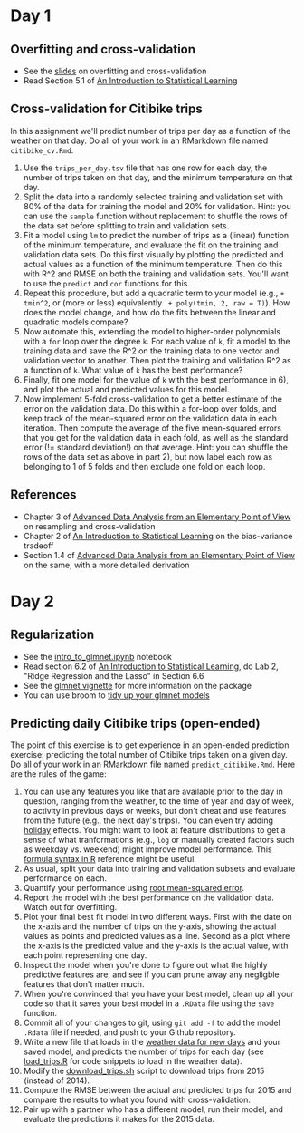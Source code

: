 # Day 1

## Overfitting and cross-validation

  * See the [slides](https://speakerdeck.com/jhofman/modeling-social-data-lecture-8-regression-part-2) on overfitting and cross-validation
  * Read Section 5.1 of [An Introduction to Statistical Learning](http://www-bcf.usc.edu/~gareth/ISL/)

## Cross-validation for Citibike trips
In this assignment we'll predict number of trips per day as a function of the weather on that day. Do all of your work in an RMarkdown file named `citibike_cv.Rmd`.

1. Use the `trips_per_day.tsv` file that has one row for each day, the number of trips taken on that day, and the minimum temperature on that day.
2. Split the data into a randomly selected training and validation set with 80% of the data for training the model and 20% for validation. Hint: you can use the `sample` function without replacement to shuffle the rows of the data set before splitting to train and validation sets.
3. Fit a model using ``lm`` to predict the number of trips as a (linear) function of the minimum temperature, and evaluate the fit on the training and validation data sets. Do this first visually by plotting the predicted and actual values as a function of the minimum temperature. Then do this with R^2 and RMSE on both the training and validation sets. You'll want to use the ``predict`` and ``cor`` functions for this.
4. Repeat this procedure, but add a quadratic term to your model (e.g., ``+ tmin^2``, or (more or less) equivalently `` + poly(tmin, 2, raw = T)``). How does the model change, and how do the fits between the linear and quadratic models compare?
5. Now automate this, extending the model to higher-order polynomials with a ``for`` loop over the degree ``k``. For each value of ``k``, fit a model to the training data and save the R^2 on the training data to one vector and validation vector to another. Then plot the training and validation R^2 as a function of ``k``. What value of ``k`` has the best performance?
6. Finally, fit one model for the value of ``k`` with the best performance in 6), and plot the actual and predicted values for this model.
7. Now implement 5-fold cross-validation to get a better estimate of the error on the validation data. Do this within a for-loop over folds, and keep track of the mean-squared error on the validation data in each iteration. Then compute the average of the five mean-squared errors that you get for the validation data in each fold, as well as the standard error (!= standard deviation!) on that average. Hint: you can shuffle the rows of the data set as above in part 2), but now label each row as belonging to 1 of 5 folds and then exclude one fold on each loop.

## References

  * Chapter 3 of [Advanced Data Analysis from an Elementary Point of View](http://www.stat.cmu.edu/~cshalizi/ADAfaEPoV/) on resampling and cross-validation
  * Chapter 2 of [An Introduction to Statistical Learning](http://www-bcf.usc.edu/~gareth/ISL/) on the bias-variance tradeoff
  * Section 1.4 of [Advanced Data Analysis from an Elementary Point of View](http://www.stat.cmu.edu/~cshalizi/ADAfaEPoV/) on the same, with a more detailed derivation
<!-- http://www.inf.ed.ac.uk/teaching/courses/mlsc/Notes/Lecture4/BiasVariance.pdf -->


# Day 2

## Regularization

  * See the [intro_to_glmnet.ipynb](intro_to_glmnet.ipynb) notebook
  * Read section 6.2 of [An Introduction to Statistical Learning](http://www-bcf.usc.edu/~gareth/ISL/), do Lab 2, "Ridge Regression and the Lasso" in Section 6.6
  * See the [glmnet vignette](http://web.stanford.edu/~hastie/glmnet/glmnet_alpha.html) for more information on the package
  * You can use broom to [tidy up your glmnet models](https://broom.tidyverse.org/reference/tidy.cv.glmnet.html)

## Predicting daily Citibike trips (open-ended)
The point of this exercise is to get experience in an open-ended prediction exercise: predicting the total number of Citibike trips taken on a given day. Do all of your work in an RMarkdown file named `predict_citibike.Rmd`. Here are the rules of the game:

1. You can use any features you like that are available prior to the day in question, ranging from the weather, to the time of year and day of week, to activity in previous days or weeks, but don't cheat and use features from the future (e.g., the next day's trips). You can even try adding [holiday](https://gist.github.com/shivaas/4758439) effects. You might want to look at feature distributions to get a sense of what tranformations (e.g., ``log`` or manually created factors such as weekday vs. weekend) might improve model performance. This [formula syntax in R](https://cran.r-project.org/doc/manuals/R-intro.html#Formulae-for-statistical-models) reference might be useful.
2. As usual, split your data into training and validation subsets and evaluate performance on each.
3. Quantify your performance using [root mean-squared error](https://www.kaggle.com/wiki/RootMeanSquaredError).
4. Report the model with the best performance on the validation data. Watch out for overfitting.
5. Plot your final best fit model in two different ways. First with the date on the x-axis and the number of trips on the y-axis, showing the actual values as points and predicted values as a line. Second as a plot where the x-axis is the predicted value and the y-axis is the actual value, with each point representing one day.
5. Inspect the model when you're done to figure out what the highly predictive features are, and see if you can prune away any negligble features that don't matter much.
6. When you're convinced that you have your best model, clean up all your code so that it saves your best model in a ``.RData`` file using the `save` function.
7. Commit all of your changes to git, using ``git add -f`` to add the model ``.Rdata`` file if needed, and push to your Github repository.
8. Write a new file that loads in the [weather data for new days](weather_2015.csv) and your saved model, and predicts the number of trips for each day (see [load_trips.R](../week1/load_trips.R) for code snippets to load in the weather data).
9. Modify the [download_trips.sh](../week1/download_trips.sh) script to download trips from 2015 (instead of 2014). 
10. Compute the RMSE between the actual and predicted trips for 2015 and compare the results to what you found with cross-validation.
11. Pair up with a partner who has a different model, run their model, and evaluate the predictions it makes for the 2015 data.